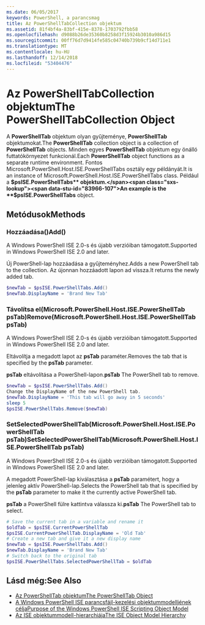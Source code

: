 ```yaml
---
ms.date: 06/05/2017
keywords: PowerShell, a parancsmag
title: Az PowerShellTabCollection objektum
ms.assetid: 81f4bf4a-83bf-415e-8378-1703792fbb58
ms.openlocfilehash: d9088b26de35360b8258d3f15924b3010a986d15
ms.sourcegitcommit: 00ff76d7d9414fe585c04740b739b9cf14d711e1
ms.translationtype: MT
ms.contentlocale: hu-HU
ms.lasthandoff: 12/14/2018
ms.locfileid: "53404476"
---
```

# <a name="the-powershelltabcollection-object"></a><span data-ttu-id="83966-103">Az PowerShellTabCollection objektum</span><span class="sxs-lookup"><span data-stu-id="83966-103">The PowerShellTabCollection Object</span></span>

<span data-ttu-id="83966-104">A **PowerShellTab** objektum olyan gyűjteménye, **PowerShellTab** objektumokat.</span><span class="sxs-lookup"><span data-stu-id="83966-104">The **PowerShellTab** collection object is a collection of **PowerShellTab** objects.</span></span> <span data-ttu-id="83966-105">Minden egyes **PowerShellTab** objektum egy önálló futtatókörnyezet funkcionál.</span><span class="sxs-lookup"><span data-stu-id="83966-105">Each **PowerShellTab** object functions as a separate runtime environment.</span></span> <span data-ttu-id="83966-106">Fontos Microsoft.PowerShell.Host.ISE.PowerShellTabs osztály egy példányát.</span><span class="sxs-lookup"><span data-stu-id="83966-106">It is an instance of Microsoft.PowerShell.Host.ISE.PowerShellTabs class.</span></span> <span data-ttu-id="83966-107">Például a **$psISE.PowerShellTabs** objektum.</span><span class="sxs-lookup"><span data-stu-id="83966-107">An example is the **$psISE.PowerShellTabs** object.</span></span>

## <a name="methods"></a><span data-ttu-id="83966-108">Metódusok</span><span class="sxs-lookup"><span data-stu-id="83966-108">Methods</span></span>

### <a name="add"></a><span data-ttu-id="83966-109">Hozzáadása\(\)</span><span class="sxs-lookup"><span data-stu-id="83966-109">Add\(\)</span></span>

<span data-ttu-id="83966-110">A Windows PowerShell ISE 2.0-s és újabb verzióiban támogatott.</span><span class="sxs-lookup"><span data-stu-id="83966-110">Supported in Windows PowerShell ISE 2.0 and later.</span></span>

<span data-ttu-id="83966-111">Új PowerShell-lap hozzáadása a gyűjteményhez.</span><span class="sxs-lookup"><span data-stu-id="83966-111">Adds a new PowerShell tab to the collection.</span></span> <span data-ttu-id="83966-112">Az újonnan hozzáadott lapon ad vissza.</span><span class="sxs-lookup"><span data-stu-id="83966-112">It returns the newly added tab.</span></span>

```powershell
$newTab = $psISE.PowerShellTabs.Add()
$newTab.DisplayName = 'Brand New Tab'
```

### <a name="removemicrosoftpowershellhostisepowershelltab-pstab"></a><span data-ttu-id="83966-113">Távolítsa el\(Microsoft.PowerShell.Host.ISE.PowerShellTab psTab\)</span><span class="sxs-lookup"><span data-stu-id="83966-113">Remove\(Microsoft.PowerShell.Host.ISE.PowerShellTab psTab\)</span></span>

<span data-ttu-id="83966-114">A Windows PowerShell ISE 2.0-s és újabb verzióiban támogatott.</span><span class="sxs-lookup"><span data-stu-id="83966-114">Supported in Windows PowerShell ISE 2.0 and later.</span></span>

<span data-ttu-id="83966-115">Eltávolítja a megadott lapot az **psTab** paraméter.</span><span class="sxs-lookup"><span data-stu-id="83966-115">Removes the tab that is specified by the **psTab** parameter.</span></span>

<span data-ttu-id="83966-116">**psTab** eltávolítása a PowerShell-lapon.</span><span class="sxs-lookup"><span data-stu-id="83966-116">**psTab** The PowerShell tab to remove.</span></span>

```powershell
$newTab = $psISE.PowerShellTabs.Add()
Change the DisplayName of the new PowerShell tab.
$newTab.DisplayName = 'This tab will go away in 5 seconds'
sleep 5
$psISE.PowerShellTabs.Remove($newTab)
```

### <a name="setselectedpowershelltabmicrosoftpowershellhostisepowershelltab-pstab"></a><span data-ttu-id="83966-117">SetSelectedPowerShellTab\(Microsoft.PowerShell.Host.ISE.PowerShellTab psTab\)</span><span class="sxs-lookup"><span data-stu-id="83966-117">SetSelectedPowerShellTab\(Microsoft.PowerShell.Host.ISE.PowerShellTab psTab\)</span></span>

<span data-ttu-id="83966-118">A Windows PowerShell ISE 2.0-s és újabb verzióiban támogatott.</span><span class="sxs-lookup"><span data-stu-id="83966-118">Supported in Windows PowerShell ISE 2.0 and later.</span></span>

<span data-ttu-id="83966-119">A megadott PowerShell-lap kiválasztása a **psTab** paramétert, hogy a jelenleg aktív PowerShell-lap.</span><span class="sxs-lookup"><span data-stu-id="83966-119">Selects the PowerShell tab that is specified by the **psTab** parameter to make it the currently active PowerShell tab.</span></span>

<span data-ttu-id="83966-120">**psTab** a PowerShell fülre kattintva válassza ki.</span><span class="sxs-lookup"><span data-stu-id="83966-120">**psTab** The PowerShell tab to select.</span></span>

```powershell
# Save the current tab in a variable and rename it
$oldTab = $psISE.CurrentPowerShellTab
$psISE.CurrentPowerShellTab.DisplayName = 'Old Tab'
# Create a new tab and give it a new display name
$newTab = $psISE.PowerShellTabs.Add()
$newTab.DisplayName = 'Brand New Tab'
# Switch back to the original tab
$psISE.PowerShellTabs.SelectedPowerShellTab = $oldTab
```

## <a name="see-also"></a><span data-ttu-id="83966-121">Lásd még:</span><span class="sxs-lookup"><span data-stu-id="83966-121">See Also</span></span>

- [<span data-ttu-id="83966-122">Az PowerShellTab objektum</span><span class="sxs-lookup"><span data-stu-id="83966-122">The PowerShellTab Object</span></span>](The-PowerShellTab-Object.md)
- [<span data-ttu-id="83966-123">A Windows PowerShell ISE parancsfájl-kezelési objektummodelljének célja</span><span class="sxs-lookup"><span data-stu-id="83966-123">Purpose of the Windows PowerShell ISE Scripting Object Model</span></span>](Purpose-of-the-Windows-PowerShell-ISE-Scripting-Object-Model.md)
- [<span data-ttu-id="83966-124">Az ISE objektummodell-hierarchiája</span><span class="sxs-lookup"><span data-stu-id="83966-124">The ISE Object Model Hierarchy</span></span>](The-ISE-Object-Model-Hierarchy.md)
